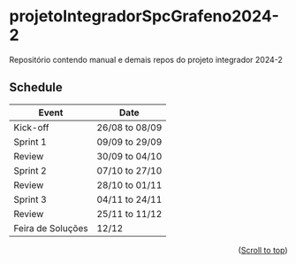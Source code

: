 # projetoIntegradorSpcGrafeno2024-2
Repositório contendo manual e demais repos do projeto integrador 2024-2


## Schedule

| Event             | Date           |
| ----------------- | -------------- |
| Kick-off          | 26/08 to 08/09 |
| Sprint 1          | 09/09 to 29/09 |
| Review            | 30/09 to 04/10 |
| Sprint 2          | 07/10 to 27/10 |
| Review            | 28/10 to 01/11 |
| Sprint 3          | 04/11 to 24/11 |
| Review            | 25/11 to 11/12 |
| Feira de Soluções | 12/12          |

<p align="right">(<a href="#top">Scroll to top</a>)</p>
